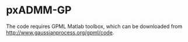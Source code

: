# pxADMM-GP
The code requires GPML Matlab toolbox, which can be downloaded from http://www.gaussianprocess.org/gpml/code.
